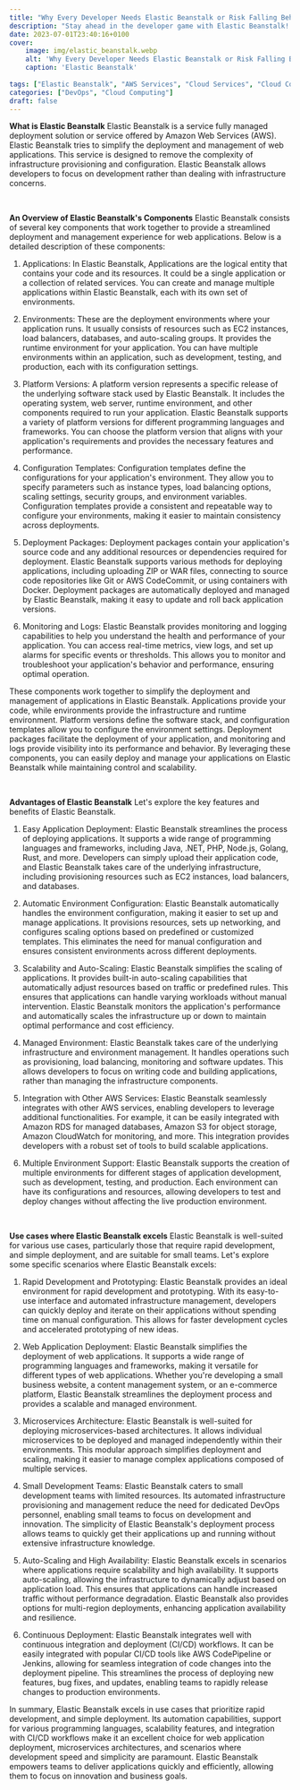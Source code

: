 ```yaml
---
title: "Why Every Developer Needs Elastic Beanstalk or Risk Falling Behind"
description: "Stay ahead in the developer game with Elastic Beanstalk! Discover the power of this essential tool for seamless deployment and scaling. Don't miss out!"
date: 2023-07-01T23:40:16+0100
cover:
    image: img/elastic_beanstalk.webp
    alt: 'Why Every Developer Needs Elastic Beanstalk or Risk Falling Behind'
    caption: 'Elastic Beanstalk'
    
tags: ["Elastic Beanstalk", "AWS Services", "Cloud Services", "Cloud Computing", "Programming"]
categories: ["DevOps", "Cloud Computing"]
draft: false
---
```


**What is Elastic Beanstalk**
Elastic Beanstalk is a service fully managed deployment solution or service offered by Amazon Web Services (AWS). Elastic Beanstalk tries to simplify the deployment and management of web applications. This service is designed to remove the complexity of infrastructure provisioning and configuration. Elastic Beanstalk allows developers to focus on development rather than dealing with infrastructure concerns.

<br/>

**An Overview of Elastic Beanstalk's Components**
Elastic Beanstalk consists of several key components that work together to provide a streamlined deployment and management experience for web applications. Below is a detailed description of these components:

1. Applications: In Elastic Beanstalk, Applications are the logical entity that contains your code and its resources. It could be a single application or a collection of related services. You can create and manage multiple applications within Elastic Beanstalk, each with its own set of environments.

2. Environments: These are the deployment environments where your application runs. It usually consists of resources such as EC2 instances, load balancers, databases, and auto-scaling groups. It provides the runtime environment for your application. You can have multiple environments within an application, such as development, testing, and production, each with its configuration settings.

3. Platform Versions: A platform version represents a specific release of the underlying software stack used by Elastic Beanstalk. It includes the operating system, web server, runtime environment, and other components required to run your application. Elastic Beanstalk supports a variety of platform versions for different programming languages and frameworks. You can choose the platform version that aligns with your application's requirements and provides the necessary features and performance.

4. Configuration Templates: Configuration templates define the configurations for your application's environment. They allow you to specify parameters such as instance types, load balancing options, scaling settings, security groups, and environment variables. Configuration templates provide a consistent and repeatable way to configure your environments, making it easier to maintain consistency across deployments.

5. Deployment Packages: Deployment packages contain your application's source code and any additional resources or dependencies required for deployment. Elastic Beanstalk supports various methods for deploying applications, including uploading ZIP or WAR files, connecting to source code repositories like Git or AWS CodeCommit, or using containers with Docker. Deployment packages are automatically deployed and managed by Elastic Beanstalk, making it easy to update and roll back application versions.

6. Monitoring and Logs: Elastic Beanstalk provides monitoring and logging capabilities to help you understand the health and performance of your application. You can access real-time metrics, view logs, and set up alarms for specific events or thresholds. This allows you to monitor and troubleshoot your application's behavior and performance, ensuring optimal operation.

These components work together to simplify the deployment and management of applications in Elastic Beanstalk. Applications provide your code, while environments provide the infrastructure and runtime environment. Platform versions define the software stack, and configuration templates allow you to configure the environment settings. Deployment packages facilitate the deployment of your application, and monitoring and logs provide visibility into its performance and behavior. By leveraging these components, you can easily deploy and manage your applications on Elastic Beanstalk while maintaining control and scalability.

<br/>

**Advantages of Elastic Beanstalk**
Let's explore the key features and benefits of Elastic Beanstalk.

1. Easy Application Deployment: Elastic Beanstalk streamlines the process of deploying applications. It supports a wide range of programming languages and frameworks, including Java, .NET, PHP, Node.js, Golang, Rust, and more. Developers can simply upload their application code, and Elastic Beanstalk takes care of the underlying infrastructure, including provisioning resources such as EC2 instances, load balancers, and databases.

2. Automatic Environment Configuration: Elastic Beanstalk automatically handles the environment configuration, making it easier to set up and manage applications. It provisions resources, sets up networking, and configures scaling options based on predefined or customized templates. This eliminates the need for manual configuration and ensures consistent environments across different deployments.

3. Scalability and Auto-Scaling: Elastic Beanstalk simplifies the scaling of applications. It provides built-in auto-scaling capabilities that automatically adjust resources based on traffic or predefined rules. This ensures that applications can handle varying workloads without manual intervention. Elastic Beanstalk monitors the application's performance and automatically scales the infrastructure up or down to maintain optimal performance and cost efficiency.

4. Managed Environment: Elastic Beanstalk takes care of the underlying infrastructure and environment management. It handles operations such as provisioning, load balancing, monitoring and software updates. This allows developers to focus on writing code and building applications, rather than managing the infrastructure components.
   
5. Integration with Other AWS Services: Elastic Beanstalk seamlessly integrates with other AWS services, enabling developers to leverage additional functionalities. For example, it can be easily integrated with Amazon RDS for managed databases, Amazon S3 for object storage, Amazon CloudWatch for monitoring, and more. This integration provides developers with a robust set of tools to build scalable applications.

6. Multiple Environment Support: Elastic Beanstalk supports the creation of multiple environments for different stages of application development, such as development, testing, and production. Each environment can have its configurations and resources, allowing developers to test and deploy changes without affecting the live production environment.

<br/>

**Use cases where Elastic Beanstalk excels**
Elastic Beanstalk is well-suited for various use cases, particularly those that require rapid development, and simple deployment, and are suitable for small teams. Let's explore some specific scenarios where Elastic Beanstalk excels:

1. Rapid Development and Prototyping: Elastic Beanstalk provides an ideal environment for rapid development and prototyping. With its easy-to-use interface and automated infrastructure management, developers can quickly deploy and iterate on their applications without spending time on manual configuration. This allows for faster development cycles and accelerated prototyping of new ideas.

2. Web Application Deployment: Elastic Beanstalk simplifies the deployment of web applications. It supports a wide range of programming languages and frameworks, making it versatile for different types of web applications. Whether you're developing a small business website, a content management system, or an e-commerce platform, Elastic Beanstalk streamlines the deployment process and provides a scalable and managed environment.

3. Microservices Architecture: Elastic Beanstalk is well-suited for deploying microservices-based architectures. It allows individual microservices to be deployed and managed independently within their environments. This modular approach simplifies deployment and scaling, making it easier to manage complex applications composed of multiple services.

4. Small Development Teams: Elastic Beanstalk caters to small development teams with limited resources. Its automated infrastructure provisioning and management reduce the need for dedicated DevOps personnel, enabling small teams to focus on development and innovation. The simplicity of Elastic Beanstalk's deployment process allows teams to quickly get their applications up and running without extensive infrastructure knowledge.

5. Auto-Scaling and High Availability: Elastic Beanstalk excels in scenarios where applications require scalability and high availability. It supports auto-scaling, allowing the infrastructure to dynamically adjust based on application load. This ensures that applications can handle increased traffic without performance degradation. Elastic Beanstalk also provides options for multi-region deployments, enhancing application availability and resilience.

6. Continuous Deployment: Elastic Beanstalk integrates well with continuous integration and deployment (CI/CD) workflows. It can be easily integrated with popular CI/CD tools like AWS CodePipeline or Jenkins, allowing for seamless integration of code changes into the deployment pipeline. This streamlines the process of deploying new features, bug fixes, and updates, enabling teams to rapidly release changes to production environments.

In summary, Elastic Beanstalk excels in use cases that prioritize rapid development, and simple deployment. Its automation capabilities, support for various programming languages, scalability features, and integration with CI/CD workflows make it an excellent choice for web application deployment, microservices architectures, and scenarios where development speed and simplicity are paramount. Elastic Beanstalk empowers teams to deliver applications quickly and efficiently, allowing them to focus on innovation and business goals.